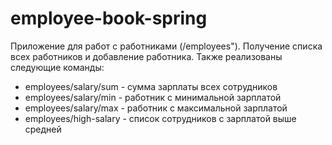 # employee-book-spring
Приложение для работ с работниками (/employees"). Получение списка всех работников и добавление работника.
Также реализованы следующие команды:
- employees/salary/sum - сумма зарплаты всех сотрудников
- employees/salary/min - работник с минимальной зарплатой
- employees/salary/max - работник с максимальной зарплатой
- employees/high-salary - список сотрудников с зарплатой выше средней
